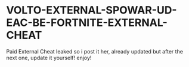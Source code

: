 # VOLTO-EXTERNAL-SPOWAR-UD-EAC-BE-FORTNITE-EXTERNAL-CHEAT
Paid External Cheat leaked so i post it her, already updated but after the next one, update it yourself! enjoy!











